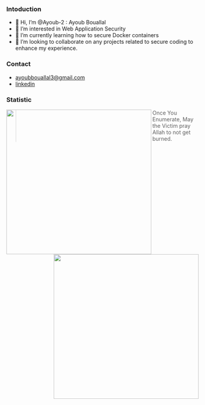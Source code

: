 ### Intoduction
- 👋 Hi, I’m @Ayoub-2 : Ayoub Bouallal
- 👀 I’m interested in Web Application Security
- 🌱 I’m currently learning how to secure Docker containers 
- 💞️ I’m looking to collaborate on any projects related to secure coding to enhance my experience.
### Contact
- ayoubbouallal3@gmail.com
- [linkedin](https://www.linkedin.com/in/bouallal-ayoub/)

### Statistic
<img align='left' src="https://github-readme-stats.vercel.app/api?username=TechnologyClassroom&show_icons=true&theme=dark" width="380">
<img align='right' src="https://github-readme-stats.vercel.app/api/top-langs/?username=Ayoub-2&hide=html&theme=dark&layout=compact" width="380">

> Once You Enumerate, May the Victim pray Allah to not get burned.
